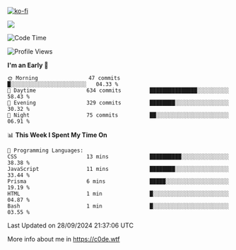 [![ko-fi](https://ko-fi.com/img/githubbutton_sm.svg)](https://ko-fi.com/Z8Z4Y2LKX)

<a href="https://wakatime.com"><img src="https://wakatime.com/share/@c0dezin/b7f18a7c-ab3a-40b8-8bc7-b1b7bf71f1d6.svg" /></a>

<!--START_SECTION:waka-->
![Code Time](http://img.shields.io/badge/Code%20Time-108%20hrs%2049%20mins-blue)

![Profile Views](http://img.shields.io/badge/Profile%20Views-1-blue)

**I'm an Early 🐤** 

```text
🌞 Morning                47 commits          █░░░░░░░░░░░░░░░░░░░░░░░░   04.33 % 
🌆 Daytime                634 commits         ███████████████░░░░░░░░░░   58.43 % 
🌃 Evening                329 commits         ████████░░░░░░░░░░░░░░░░░   30.32 % 
🌙 Night                  75 commits          ██░░░░░░░░░░░░░░░░░░░░░░░   06.91 % 
```


📊 **This Week I Spent My Time On** 

```text
💬 Programming Languages: 
CSS                      13 mins             ██████████░░░░░░░░░░░░░░░   38.38 % 
JavaScript               11 mins             ████████░░░░░░░░░░░░░░░░░   33.44 % 
Prisma                   6 mins              █████░░░░░░░░░░░░░░░░░░░░   19.19 % 
HTML                     1 min               █░░░░░░░░░░░░░░░░░░░░░░░░   04.87 % 
Bash                     1 min               █░░░░░░░░░░░░░░░░░░░░░░░░   03.55 % 
```


 Last Updated on 28/09/2024 21:37:06 UTC
<!--END_SECTION:waka-->

More info about me in https://c0de.wtf
